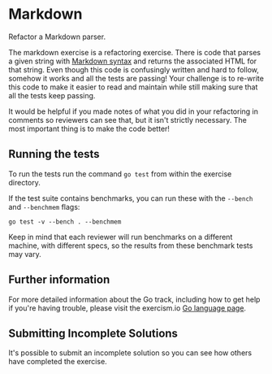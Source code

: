 # Markdown

Refactor a Markdown parser.

The markdown exercise is a refactoring exercise. There is code that parses a
given string with [Markdown
syntax](https://guides.github.com/features/mastering-markdown/) and returns the
associated HTML for that string. Even though this code is confusingly written
and hard to follow, somehow it works and all the tests are passing! Your
challenge is to re-write this code to make it easier to read and maintain
while still making sure that all the tests keep passing.

It would be helpful if you made notes of what you did in your refactoring in
comments so reviewers can see that, but it isn't strictly necessary. The most
important thing is to make the code better!

## Running the tests

To run the tests run the command `go test` from within the exercise directory.

If the test suite contains benchmarks, you can run these with the `--bench` and `--benchmem`
flags:

    go test -v --bench . --benchmem

Keep in mind that each reviewer will run benchmarks on a different machine, with
different specs, so the results from these benchmark tests may vary.

## Further information

For more detailed information about the Go track, including how to get help if
you're having trouble, please visit the exercism.io [Go language page](http://exercism.io/languages/go/resources).

## Submitting Incomplete Solutions
It's possible to submit an incomplete solution so you can see how others have completed the exercise.
